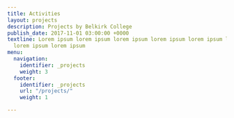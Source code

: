 ```yaml
---
title: Activities
layout: projects
description: Projects by Belkirk College
publish_date: 2017-11-01 03:00:00 +0000
textline: Lorem ipsum lorem ipsum lorem ipsum lorem ipsum lorem ipsum lorem ipsum
  lorem ipsum lorem ipsum
menu:
  navigation:
    identifier: _projects
    weight: 3
  footer:
    identifier: _projects
    url: "/projects/"
    weight: 1

---
```

